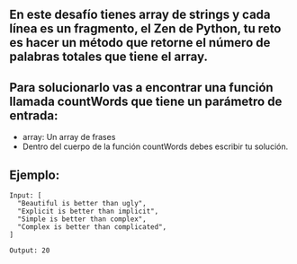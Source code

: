 ## En este desafío tienes array de strings y cada línea es un fragmento, el Zen de Python, tu reto es hacer un método que retorne el número de palabras totales que tiene el array.

## Para solucionarlo vas a encontrar una función llamada countWords que tiene un parámetro de entrada:

* array: Un array de frases
* Dentro del cuerpo de la función countWords debes escribir tu solución.

## Ejemplo:

```
Input: [
  "Beautiful is better than ugly",
  "Explicit is better than implicit",
  "Simple is better than complex",
  "Complex is better than complicated",
]

Output: 20
```